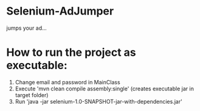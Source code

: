 # Selenium-AdJumper
jumps your ad...

# How to run the project as executable:
1. Change email and password in MainClass
2. Execute 'mvn clean compile assembly:single' (creates executable jar in target folder)
3. Run 'java -jar selenium-1.0-SNAPSHOT-jar-with-dependencies.jar'
